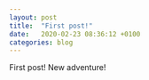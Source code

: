 ```yaml
---
layout: post
title:  "First post!"
date:   2020-02-23 08:36:12 +0100
categories: blog
---
```

First post! New adventure!